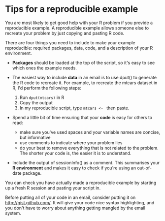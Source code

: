 # Tips for a reproducible example

You are most likely to get good help with your R problem if you provide a reproducible example. A reproducible example allows someone else to recreate your problem by just copying and pasting R code. 

There are four things you need to include to make your example reproducible: required packages, data, code, and a description of your R environment.

 * **Packages** should be loaded at the top of the script, so it's easy to
   see which ones the example needs.

 * The easiest way to include **data** in an email is to use dput() to generate
   the R code to recreate it. For example, to recreate the mtcars dataset in
   R, I'd perform the following steps:

     1. Run `dput(mtcars)` in R
     2. Copy the output
     3. In my reproducible script, type `mtcars <- ` then paste.
   
 * Spend a little bit of time ensuring that your **code** is easy for others to
   read:
   
    * make sure you've used spaces and your variable names are concise, but informative
    * use comments to indicate where your problem lies
    * do your best to remove everything that is not related to the problem.  
     The shorter your code is, the easier it is to understand.

 * Include the output of sessionInfo() as a comment. This summarises your **R environment** and makes it
   easy to check if you're using an out-of-date package.

You can check you have actually made a reproducible example by starting up a fresh R session and pasting your script in.  

Before putting all of your code in an email, consider putting it on http://gist.github.com/.  It will give your code nice syntax highlighting, and you don't have to worry about anything getting mangled by the email system.
